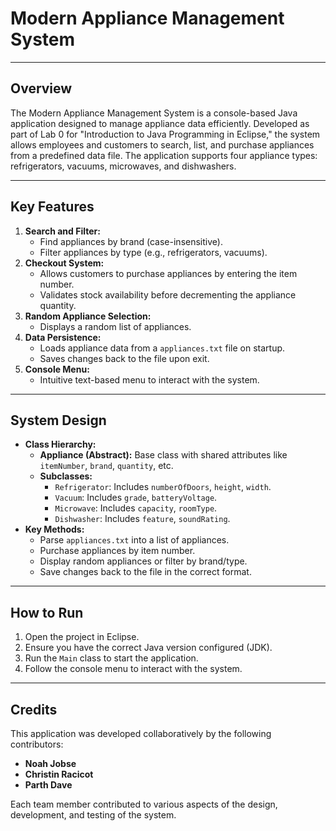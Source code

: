 # Modern Appliance Management System  

---

## Overview  
The Modern Appliance Management System is a console-based Java application designed to manage appliance data efficiently. Developed as part of Lab 0 for "Introduction to Java Programming in Eclipse," the system allows employees and customers to search, list, and purchase appliances from a predefined data file. The application supports four appliance types: refrigerators, vacuums, microwaves, and dishwashers.

---

## Key Features  
1. **Search and Filter:**  
   - Find appliances by brand (case-insensitive).  
   - Filter appliances by type (e.g., refrigerators, vacuums).  
2. **Checkout System:**  
   - Allows customers to purchase appliances by entering the item number.  
   - Validates stock availability before decrementing the appliance quantity.  
3. **Random Appliance Selection:**  
   - Displays a random list of appliances.  
4. **Data Persistence:**  
   - Loads appliance data from a `appliances.txt` file on startup.  
   - Saves changes back to the file upon exit.  
5. **Console Menu:**  
   - Intuitive text-based menu to interact with the system.

---

## System Design  
- **Class Hierarchy:**  
  - **Appliance (Abstract):** Base class with shared attributes like `itemNumber`, `brand`, `quantity`, etc.  
  - **Subclasses:**  
    - `Refrigerator`: Includes `numberOfDoors`, `height`, `width`.  
    - `Vacuum`: Includes `grade`, `batteryVoltage`.  
    - `Microwave`: Includes `capacity`, `roomType`.  
    - `Dishwasher`: Includes `feature`, `soundRating`.  
- **Key Methods:**  
  - Parse `appliances.txt` into a list of appliances.  
  - Purchase appliances by item number.  
  - Display random appliances or filter by brand/type.  
  - Save changes back to the file in the correct format.

---

## How to Run  
1. Open the project in Eclipse.  
2. Ensure you have the correct Java version configured (JDK).  
3. Run the `Main` class to start the application.  
4. Follow the console menu to interact with the system.  

---

## Credits  
This application was developed collaboratively by the following contributors:  
- **Noah Jobse**  
- **Christin Racicot**  
- **Parth Dave**  

Each team member contributed to various aspects of the design, development, and testing of the system.

